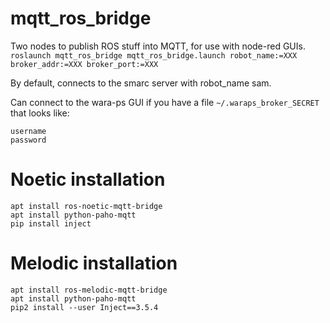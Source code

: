# mqtt_ros_bridge
Two nodes to publish ROS stuff into MQTT, for use with node-red GUIs.
`roslaunch mqtt_ros_bridge mqtt_ros_bridge.launch robot_name:=XXX broker_addr:=XXX broker_port:=XXX`

By default, connects to the smarc server with robot_name sam.


Can connect to the wara-ps GUI if you have a file `~/.waraps_broker_SECRET` that looks like:
```
username
password
```

# Noetic installation
```
apt install ros-noetic-mqtt-bridge
apt install python-paho-mqtt
pip install inject
```

# Melodic installation
```
apt install ros-melodic-mqtt-bridge
apt install python-paho-mqtt
pip2 install --user Inject==3.5.4
```
